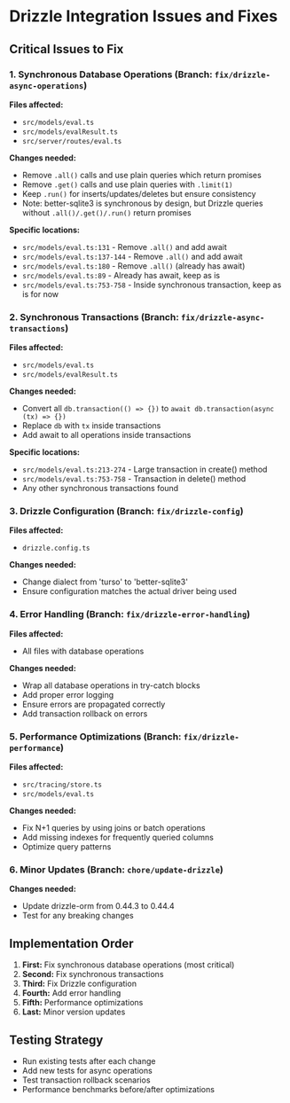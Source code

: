 # Drizzle Integration Issues and Fixes

## Critical Issues to Fix

### 1. Synchronous Database Operations (Branch: `fix/drizzle-async-operations`)
**Files affected:**
- `src/models/eval.ts`
- `src/models/evalResult.ts`
- `src/server/routes/eval.ts`

**Changes needed:**
- Remove `.all()` calls and use plain queries which return promises
- Remove `.get()` calls and use plain queries with `.limit(1)`
- Keep `.run()` for inserts/updates/deletes but ensure consistency
- Note: better-sqlite3 is synchronous by design, but Drizzle queries without `.all()/.get()/.run()` return promises

**Specific locations:**
- `src/models/eval.ts:131` - Remove `.all()` and add await
- `src/models/eval.ts:137-144` - Remove `.all()` and add await
- `src/models/eval.ts:180` - Remove `.all()` (already has await)
- `src/models/eval.ts:89` - Already has await, keep as is
- `src/models/eval.ts:753-758` - Inside synchronous transaction, keep as is for now

### 2. Synchronous Transactions (Branch: `fix/drizzle-async-transactions`)
**Files affected:**
- `src/models/eval.ts`
- `src/models/evalResult.ts`

**Changes needed:**
- Convert all `db.transaction(() => {})` to `await db.transaction(async (tx) => {})`
- Replace `db` with `tx` inside transactions
- Add await to all operations inside transactions

**Specific locations:**
- `src/models/eval.ts:213-274` - Large transaction in create() method
- `src/models/eval.ts:753-758` - Transaction in delete() method
- Any other synchronous transactions found

### 3. Drizzle Configuration (Branch: `fix/drizzle-config`)
**Files affected:**
- `drizzle.config.ts`

**Changes needed:**
- Change dialect from 'turso' to 'better-sqlite3'
- Ensure configuration matches the actual driver being used

### 4. Error Handling (Branch: `fix/drizzle-error-handling`)
**Files affected:**
- All files with database operations

**Changes needed:**
- Wrap all database operations in try-catch blocks
- Add proper error logging
- Ensure errors are propagated correctly
- Add transaction rollback on errors

### 5. Performance Optimizations (Branch: `fix/drizzle-performance`)
**Files affected:**
- `src/tracing/store.ts`
- `src/models/eval.ts`

**Changes needed:**
- Fix N+1 queries by using joins or batch operations
- Add missing indexes for frequently queried columns
- Optimize query patterns

### 6. Minor Updates (Branch: `chore/update-drizzle`)
**Changes needed:**
- Update drizzle-orm from 0.44.3 to 0.44.4
- Test for any breaking changes

## Implementation Order

1. **First:** Fix synchronous database operations (most critical)
2. **Second:** Fix synchronous transactions
3. **Third:** Fix Drizzle configuration
4. **Fourth:** Add error handling
5. **Fifth:** Performance optimizations
6. **Last:** Minor version updates

## Testing Strategy

- Run existing tests after each change
- Add new tests for async operations
- Test transaction rollback scenarios
- Performance benchmarks before/after optimizations